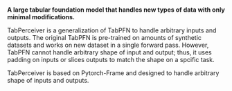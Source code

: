# <div align="center">

**A large tabular foundation model that handles new types of data with only minimal modifications.**

</div>

TabPerceiver is a generalization of TabPFN to handle arbitrary inputs and outputs.
The original TabPFN is pre-trained on amounts of synthetic datasets and works on new dataset in a single forward pass.
However, TabPFN cannot handle arbitrary shape of input and output; thus, it uses padding on inputs or slices outputs to match the shape on a spcific task.
 

TabPerceiver is based on Pytorch-Frame and designed to handle arbitrary shape of inputs and outputs. 
